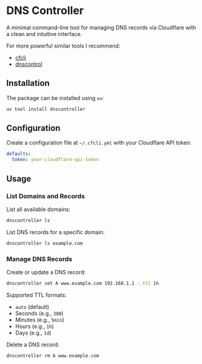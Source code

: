 # DNS Controller

A minimal command-line tool for managing DNS records via Cloudflare with a clean and intuitive interface.

For more powerful similar tools I recommend:
- [cfcli](https://github.com/danielpigott/cloudflare-cli)
- [dnscontrol](https://github.com/StackExchange/dnscontrol)


## Installation

The package can be installed using `uv`:

```bash
uv tool install dnscontroller
```

## Configuration

Create a configuration file at `~/.cfcli.yml` with your Cloudflare API token:

```yaml
defaults:
  token: your-cloudflare-api-token
```

## Usage

### List Domains and Records

List all available domains:
```bash
dnscontroller ls
```

List DNS records for a specific domain:
```bash
dnscontroller ls example.com
```

### Manage DNS Records

Create or update a DNS record:
```bash
dnscontroller set A www.example.com 192.168.1.1 --ttl 1h
```

Supported TTL formats:
- `auto` (default)
- Seconds (e.g., `300`)
- Minutes (e.g., `5min`)
- Hours (e.g., `1h`)
- Days (e.g., `1d`)

Delete a DNS record:
```bash
dnscontroller rm A www.example.com
```
